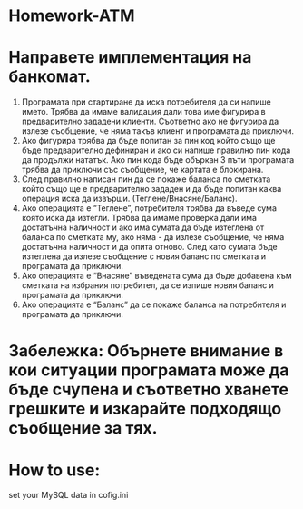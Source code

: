 # Homework-ATM
# Направете имплементация на банкомат. 
 1.	Програмата при стартиране да иска потребителя да си напише името. Трябва да имаме валидация дали това име фигурира в предварително зададени клиенти. Съответно ако не фигурира да излезе съобщение, че няма такъв клиент и програмата да приключи.
 2.	Ако фигурира трябва да бъде попитан за пин код който също ще бъде предварително дефиниран и ако си напише правилно пин кода да продължи нататък. Ако пин кода бъде объркан 3 пъти програмата трябва да приключи със съобщение, че картата е блокирана.
 3.	След правилно написан пин да се покаже баланса по сметката който също ще е предварително зададен и да бъде попитан каква операция иска да извърши. (Теглене/Внасяне/Баланс). 
 4.	Ако операцията е “Теглене”, потребителя трябва да въведе сума която иска да изтегли. Трябва да имаме проверка дали има достатъчна наличност и ако има сумата да бъде изтеглена от баланса по сметката му, ако няма - да излезе съобщение, че няма достатъчна наличност и да опита отново. След като сумата бъде изтеглена да излезе съобщение с новия баланс по сметката и програмата да приключи.
 5.	Ако операцията е “Внасяне” въведената сума да бъде добавена към сметката на избрания потребител, да се изпише новия баланс и програмата да приключи.
 6.	Ако операцията е “Баланс” да се покаже баланса на потребителя и програмата да приключи.
# Забележка: Обърнете внимание в кои ситуации програмата може да бъде счупена и съответно хванете грешките и изкарайте подходящо съобщение за тях.

# How to use:

 set your MySQL data in cofig.ini 